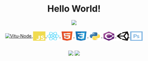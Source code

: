 <h1 align = "center" >Hello World!</h1>


<div align = "center" >
  
  <a href="https://github.com/Vitor0Mateus00">  
  <img height="280em" src="https://github-readme-stats.vercel.app/api/top-langs/?username=Vitor0Mateus00&layout=compact&langs_count=7&theme=dracula"/>
    
</div>
  
  
<div align = "center" style="display: inline_block"><br>  
  
  <img align="center" alt="Vitu-Node" height="30" width="40" src="https://cdn.worldvectorlogo.com/logos/nodejs-icon.svg">
  <img align="center" alt="Vitu-Js" height="30" width="40" src="https://raw.githubusercontent.com/devicons/devicon/master/icons/javascript/javascript-plain.svg">
  <img align="center" alt="Vitu-React" height="30" width="40" src="https://raw.githubusercontent.com/devicons/devicon/master/icons/react/react-original.svg">  
  <img align="center" alt="Vitu-HTML" height="30" width="40" src="https://raw.githubusercontent.com/devicons/devicon/master/icons/html5/html5-original.svg">
  <img align="center" alt="Vitu-CSS" height="30" width="40" src="https://raw.githubusercontent.com/devicons/devicon/master/icons/css3/css3-original.svg">
  <img align="center" alt="Vitu-Python" height="30" width="40" src="https://raw.githubusercontent.com/devicons/devicon/master/icons/python/python-original.svg">
  <img align="center" alt="Vitu-Csharp" height="30" width="40" src="https://raw.githubusercontent.com/devicons/devicon/master/icons/csharp/csharp-original.svg">  
  <img align="center" alt="Vitu-Unity" height="30" width="40" src="https://raw.githubusercontent.com/devicons/devicon/2ae2a900d2f041da66e950e4d48052658d850630/icons/unity/unity-original.svg">   
  <img align="center" alt="Vitu-Ps" height="30" width="40" src="https://raw.githubusercontent.com/devicons/devicon/2ae2a900d2f041da66e950e4d48052658d850630/icons/photoshop/photoshop-line.svg"> 
  
</div>
  
  <br>
  
  <div align = "center" >   
 	 
  <a href = "mailto:vitor0mateus00@hotmail.com"><img src="https://img.shields.io/badge/Microsoft_Outlook-0078D4?style=for-the-badge&logo=microsoft-outlook&logoColor=white" target="_blank"></a>
  <a href="https://www.linkedin.com/in/v%C3%ADtormateus/" target="_blank"><img src="https://img.shields.io/badge/-LinkedIn-%230077B5?style=for-the-badge&logo=linkedin&logoColor=white" target="_blank"></a> 
  
</div>
